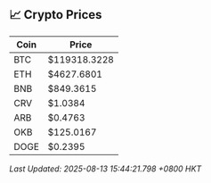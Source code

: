 ## 📈 Crypto Prices

| Coin | Price |
| ---- | ----- |
| BTC | $119318.3228 |
| ETH | $4627.6801 |
| BNB | $849.3615 |
| CRV | $1.0384 |
| ARB | $0.4763 |
| OKB | $125.0167 |
| DOGE | $0.2395 |

_Last Updated: 2025-08-13 15:44:21.798 +0800 HKT_